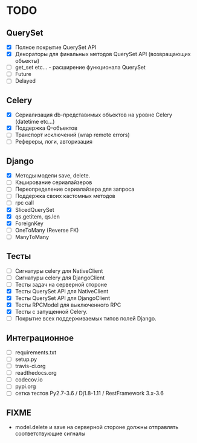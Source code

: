 TODO
====

QuerySet
--------

- [x] Полное покрытие QuerySet API
- [x] Декораторы для финальных методов QuerySet API (возвращающих объекты)
- [ ] get_set etc... - расширение функционала QuerySet
- [ ] Future
- [ ] Delayed

Celery
------
- [x] Сериализация db-представимых объектов на уровне Celery (datetime etc...)
- [x] Поддержка Q-объектов
- [ ] Транспорт исключений (wrap remote errors)
- [ ] Рефереры, логи, авторизация

Django
------
- [x] Методы модели save, delete.
- [ ] Кэширование сериалайзеров
- [ ] Переопределение сериалайзера для запроса
- [ ] Поддержка своих кастомных методов
- [ ] rpc call
- [x] SlicedQuerySet
- [x] qs.getitem, qs.len
- [x] ForeignKey
- [ ] OneToMany (Reverse FK)
- [ ] ManyToMany

Тесты
-----
- [ ] Сигнатуры celery для NativeClient
- [ ] Сигнатуры celery для DjangoClient
- [ ] Тесты задач на серверной стороне
- [x] Тесты QuerySet API для NativeClient
- [x] Тесты QuerySet API для DjangoClient
- [x] Тесты RPCModel для выключенного RPC
- [x] Тесты с запущенной Celery.
- [ ] Покрытие всех поддерживаемых типов полей Django.

Интеграционное
--------------

- [ ] requirements.txt
- [ ] setup.py
- [ ] travis-ci.org
- [ ] readthedocs.org
- [ ] codecov.io
- [ ] pypi.org
- [ ] сетка тестов Py2.7-3.6 / Dj1.8-1.11 / RestFramework 3.x-3.6

FIXME
-----

* model.delete и save на серверной стороне должны отправлять соответствующие 
сигналы
